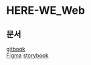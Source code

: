 # HERE-WE_Web

## 문서 
[gitbook](https://here-we.gitbook.io/here-we/frontend/undefined)   
[Figma](https://www.figma.com/design/dt1WvU7EadrXIAfOT3O0xC/TeamTheGenius?node-id=0-1&t=PahQoJ54AqZyN88R-1)
[storybook](https://686612406a1162af8de27174-ihlwasgjhb.chromatic.com/)
